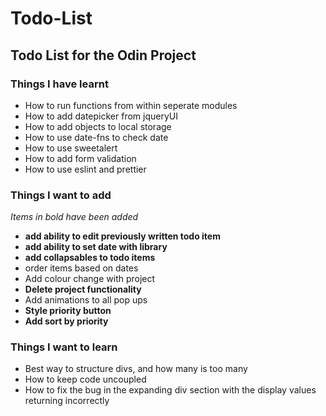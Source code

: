 # Todo-List
## Todo List for the Odin Project ##

### Things I have learnt ###
- How to run functions from within seperate modules
- How to add datepicker from jqueryUI
- How to add objects to local storage
- How to use date-fns to check date
- How to use sweetalert
- How to add form validation
- How to use eslint and prettier

### Things I want to add ###
*Items in bold have been added*
- __add ability to edit previously written todo item__
- __add ability to set date with library__
- __add collapsables to todo items__
- order items based on dates
- Add colour change with project
- __Delete project functionality__
- Add animations to all pop ups
- __Style priority button__
- __Add sort by priority__

### Things I want to learn ###
- Best way to structure divs, and how many is too many
- How to keep code uncoupled
- How to fix the bug in the expanding div section with the display values returning incorrectly

